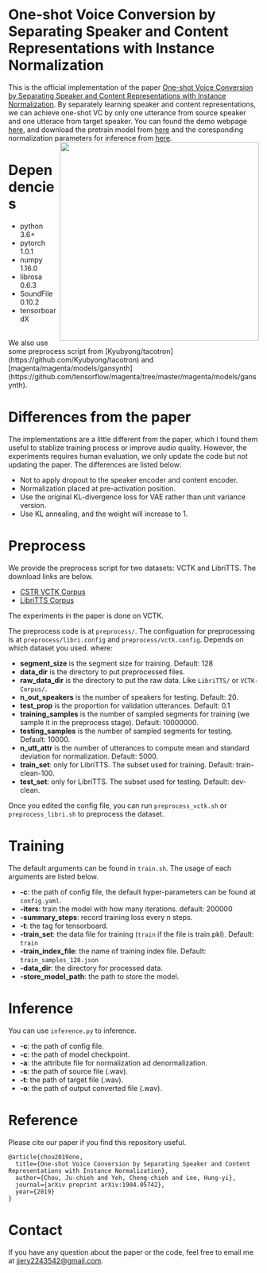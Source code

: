 # One-shot Voice Conversion by Separating Speaker and Content Representations with Instance Normalization
This is the official implementation of the paper [One-shot Voice Conversion by Separating Speaker and Content Representations with Instance Normalization](https://arxiv.org/abs/1904.05742).
By separately learning speaker and content representations, we can achieve one-shot VC by only one utterance from source speaker and one utterace from target speaker. 
You can found the demo webpage [here](https://jjery2243542.github.io/one-shot-vc-demo/), and download the pretrain model from [here](http://speech.ee.ntu.edu.tw/~jjery2243542/resource/model/is19/vctk_model.ckpt) and the coresponding normalization parameters for inference from [here](http://speech.ee.ntu.edu.tw/~jjery2243542/resource/model/is19/attr.pkl).
<img src="https://github.com/jjery2243542/adaptive_voice_conversion/blob/public/model.png" width="400" img align="right">
# Dependencies
- python 3.6+
- pytorch 1.0.1
- numpy 1.16.0
- librosa 0.6.3
- SoundFile 0.10.2 
- tensorboardX
<br>
We also use some preprocess script from [Kyubyong/tacotron](https://github.com/Kyubyong/tacotron) and [magenta/magenta/models/gansynth](https://github.com/tensorflow/magenta/tree/master/magenta/models/gansynth).

# Differences from the paper
The implementations are a little different from the paper, which I found them useful to stablize training process or improve audio quality. However, the experiments requires human evaluation, we only update the code but not updating the paper. The differences are listed below: 
- Not to apply dropout to the speaker encoder and content encoder.
- Normalization placed at pre-activation position.
- Use the original KL-divergence loss for VAE rather than unit variance version.
- Use KL annealing, and the weight will increase to 1. 

# Preprocess
We provide the preprocess script for two datasets: VCTK and LibriTTS. The download links are below.
- [CSTR VCTK Corpus](https://homepages.inf.ed.ac.uk/jyamagis/page3/page58/page58.html)
- [LibriTTS Corpus](http://www.openslr.org/60/)

The experiments in the paper is done on VCTK. 

The preprocess code is at ```preprocess/```.
The configuation for preprocessing is at ```preprocess/libri.config``` and ```preprocess/vctk.config```. Depends on which dataset you used.
where:
- **segment\_size** is the segment size for training. Default: 128
- **data\_dir** is the directory to put preprocessed files. 
- **raw\_data\_dir** is the directory to put the raw data. Like ```LibriTTS/``` or ```VCTK-Corpus/```.
- **n_out_speakers** is the number of speakers for testing. Default: 20.
- **test\_prop** is the proportion for validation utterances. Default: 0.1
- **training\_samples** is the number of sampled segments for training (we sample it in the preprocess stage). Default: 10000000.
- **testing_samples** is the number of sampled segments for testing. Default: 10000.
- **n\_utt\_attr** is the number of utterances to compute mean and standard deviation for normalization. Default: 5000.
- **train_set**: only for LibriTTS. The subset used for training. Default: train-clean-100.
- **test_set**: only for LibriTTS. The subset used for testing. Default: dev-clean.

Once you edited the config file, you can run ```preprocess_vctk.sh``` or ```preprocess_libri.sh``` to preprocess the dataset.

# Training
The default arguments can be found in ```train.sh```. The usage of each arguments are listed below. 
- **-c**: the path of config file, the default hyper-parameters can be found at ```config.yaml```.
- **-iters**: train the model with how many iterations. default: 200000
- **-summary_steps**: record training loss every n steps.
- **-t**: the tag for tensorboard.
- **-train_set**: the data file for training (```train``` if the file is train.pkl). Default: ```train```
- **-train_index_file**: the name of training index file. Default: ```train_samples_128.json```
- **-data_dir**: the directory for processed data.
- **-store_model_path**: the path to store the model.

# Inference
You can use ```inference.py``` to inference.
- **-c**: the path of config file.
- **-c**: the path of model checkpoint.
- **-a**: the attribute file for normalization ad denormalization.
- **-s**: the path of source file (.wav).
- **-t**: the path of target file (.wav).
- **-o**: the path of output converted file (.wav).

# Reference
Please cite our paper if you find this repository useful.
```
@article{chou2019one,
  title={One-shot Voice Conversion by Separating Speaker and Content Representations with Instance Normalization},
  author={Chou, Ju-chieh and Yeh, Cheng-chieh and Lee, Hung-yi},
  journal={arXiv preprint arXiv:1904.05742},
  year={2019}
}
```

# Contact
If you have any question about the paper or the code, feel free to email me at [jjery2243542@gmail.com](jjery2243542@gmail.com).
